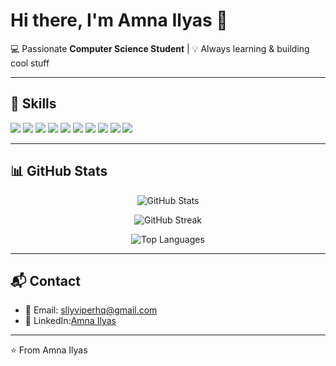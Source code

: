 # Hi there, I'm Amna Ilyas 👋  

💻 Passionate **Computer Science Student** | 💡 Always learning & building cool stuff  

---

## 🚀 Skills  
<p align="left">
  <img src="https://img.shields.io/badge/C++-00599C?style=for-the-badge&logo=cplusplus&logoColor=white" />
  <img src="https://img.shields.io/badge/HTML5-E34F26?style=for-the-badge&logo=html5&logoColor=white" />
  <img src="https://img.shields.io/badge/CSS3-1572B6?style=for-the-badge&logo=css3&logoColor=white" />
  <img src="https://img.shields.io/badge/JavaScript-F7DF1E?style=for-the-badge&logo=javascript&logoColor=black" />
  <img src="https://img.shields.io/badge/TypeScript-3178C6?style=for-the-badge&logo=typescript&logoColor=white" />
  <img src="https://img.shields.io/badge/Python-3776AB?style=for-the-badge&logo=python&logoColor=white" />
  <img src="https://img.shields.io/badge/Django-092E20?style=for-the-badge&logo=django&logoColor=white" />
  <img src="https://img.shields.io/badge/Git-F05032?style=for-the-badge&logo=git&logoColor=white" />
  <img src="https://img.shields.io/badge/GitHub-181717?style=for-the-badge&logo=github&logoColor=white" />
  <img src="https://img.shields.io/badge/MongoDB-47A248?style=for-the-badge&logo=mongodb&logoColor=white" />
</p>

---

## 📊 GitHub Stats  

<p align="center">
  <img src="https://github-readme-stats.vercel.app/api?username=Silly-Viper&show_icons=true&theme=radical" alt="GitHub Stats" />
</p>

<p align="center">
  <img src="https://streak-stats.demolab.com/?user=YOUR_GITHUB_USERNAME&theme=radical" alt="GitHub Streak" />
</p>

<p align="center">
  <img src="https://github-readme-stats.vercel.app/api/top-langs/?username=Silly-Viper&layout=compact&theme=radical" alt="Top Languages" />
</p>

---

## 📬 Contact  
- 📧 Email: sllyviperhq@gmail.com  
- 💼 LinkedIn:[Amna Ilyas]([https://linkedin.com/in/yourprofile](https://www.linkedin.com/in/amna-ilyas-52b903290/))  

---
⭐️ From Amna Ilyas
